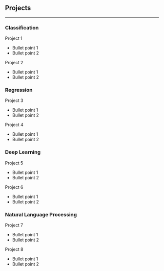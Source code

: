 ## Projects

---

### Classification

Project 1
*  Bullet point 1
*  Bullet point 2

Project 2
*  Bullet point 1
*  Bullet point 2

### Regression

Project 3
*  Bullet point 1
*  Bullet point 2

Project 4
*  Bullet point 1
*  Bullet point 2

### Deep Learning

Project 5
*  Bullet point 1
*  Bullet point 2

Project 6
*  Bullet point 1
*  Bullet point 2

### Natural Language Processing

Project 7
*  Bullet point 1
*  Bullet point 2

Project 8
*  Bullet point 1
*  Bullet point 2

